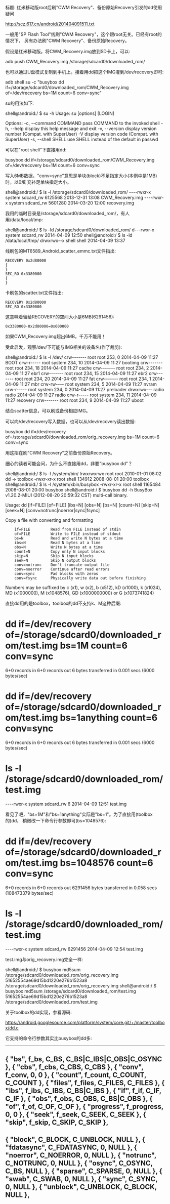 标题: 红米移动版root后刷"CWM Recovery"、备份原始Recovery引发的dd使用疑问

http://scz.617.cn/android/201404091511.txt

一般用"SP Flash Tool"线刷"CWM Recovery"，这个跟root无关。已经有root的情况下，
另有办法刷"CWM Recovery"、备份原始Recovery。

假设是红米移动版。将CWM_Recovery.img放到SD卡上，可以:

adb push CWM_Recovery.img /storage/sdcard0/downloaded_rom/

也可以通过U盘模式复制到手机上。接着用dd把这个IMG灌到/dev/recovery即可:

adb shell su -c "busybox dd if=/storage/sdcard0/downloaded_rom/CWM_Recovery.img of=/dev/recovery bs=1M count=6 conv=sync"

su的用法如下:

shell@android:/ $ su -h
Usage: su [options] [LOGIN]

Options:
  -c, --command COMMAND           pass COMMAND to the invoked shell
  -h, --help                    display this help message and exit
  -v, --version                 display version number (Compat. with SuperUser)
  -V                            display version code (Compat. with SuperUser)
  -s, --shell SHELL             use SHELL instead of the default in passwd

可以在"root shell"下直接用dd:

busybox dd if=/storage/sdcard0/downloaded_rom/CWM_Recovery.img of=/dev/recovery bs=1M count=6 conv=sync

写入6MB数据，"conv=sync"意思是单块(block)不足指定大小(本例中是1MB)时，以0填
充补足单块指定大小。

shell@android:/ $ ls -l /storage/sdcard0/downloaded_rom/
----rwxr-x system   sdcard_rw  6125568 2013-12-31 13:08 CWM_Recovery.img
----rwxr-x system   sdcard_rw  5601280 2014-03-20 12:00 recovery.img

我用的临时目录是/storage/sdcard0/downloaded_rom/，有人用/data/local/tmp:

shell@android:/ $ ls -ld /storage/sdcard0/downloaded_rom/
d---rwxr-x system   sdcard_rw          2014-04-09 12:50
shell@android:/ $ ls -ld /data/local/tmp/
drwxrwx--x shell    shell             2014-04-09 13:37

线刷包的MT6589_Android_scatter_emmc.txt文件指出:

    RECOVERY 0x2d80000
    {
    }
    SEC_RO 0x3380000
    {
    }

卡刷包的scatter.txt文件指出:

    RECOVERY 0x2d80000
    SEC_RO 0x3380000

这意味着留给RECOVERY的空间大小是6MB(6291456):

    0x3380000-0x2d80000=0x600000

如果CWM_Recovery.img超出6MB，千万不能用！

受此启发，观察/dev/下可能与IMG相关的设备名(作了裁剪):

shell@android:/ $ ls -l /dev/
crw------- root     root     253,   0 2014-04-09 11:27 BOOT
crw-r----- root     system   234,  10 2014-04-09 11:27 bootimg
crw------- root     root     234,  18 2014-04-09 11:27 cache
crw------- root     root     234,   2 2014-04-09 11:27 ebr1
crw------- root     root     234,  15 2014-04-09 11:27 ebr2
crw------- root     root     234,  20 2014-04-09 11:27 fat
crw------- root     root     234,   1 2014-04-09 11:27 mbr
crw-rw---- root     system   234,   5 2014-04-09 11:27 nvram
crw-r----- root     system   234,   0 2014-04-09 11:27 preloader
drwxrwx--- radio    radio             2014-04-09 11:27 radio
crw-r----- root     system   234,  11 2014-04-09 11:27 recovery
crw------- root     root     234,   9 2014-04-09 11:27 uboot

结合scatter信息，可以刷或备份相应IMG。

可以向/dev/recovery写入数据，也可以从/dev/recovery读出数据:

busybox dd if=/dev/recovery of=/storage/sdcard0/downloaded_rom/orig_recovery.img bs=1M count=6 conv=sync

用这招在刷"CWM Recovery"之前备份原始Recovery。

细心的读者可能会问，为什么不直接用dd，非要"busybox dd"？

shell@android:/ $ ls -l /system/bin/
lrwxrwxrwx root     root              2010-01-01 08:02 dd -> toolbox
-rwxr-xr-x root     shell      134912 2008-08-01 20:00 toolbox
shell@android:/ $ ls -l /system/xbin/busybox
-rwxr-xr-x root     shell     1165484 2008-08-01 20:00 busybox
shell@android:/ $ busybox dd -h
BusyBox v1.20.2-MIUI (2012-08-20 20:59:32 CST) multi-call binary.

Usage: dd [if=FILE] [of=FILE] [ibs=N] [obs=N] [bs=N] [count=N] [skip=N]
        [seek=N] [conv=notrunc|noerror|sync|fsync]

Copy a file with converting and formatting

        if=FILE         Read from FILE instead of stdin
        of=FILE         Write to FILE instead of stdout
        bs=N            Read and write N bytes at a time
        ibs=N           Read N bytes at a time
        obs=N           Write N bytes at a time
        count=N         Copy only N input blocks
        skip=N          Skip N input blocks
        seek=N          Skip N output blocks
        conv=notrunc    Don't truncate output file
        conv=noerror    Continue after read errors
        conv=sync       Pad blocks with zeros
        conv=fsync      Physically write data out before finishing

Numbers may be suffixed by c (x1), w (x2), b (x512), kD (x1000), k (x1024),
MD (x1000000), M (x1048576), GD (x1000000000) or G (x1073741824)

直接dd用的是toolbox，toolbox的dd不支持k、M这种后缀:

# dd if=/dev/recovery of=/storage/sdcard0/downloaded_rom/test.img bs=1M count=6 conv=sync
6+0 records in
6+0 records out
6 bytes transferred in 0.001 secs (6000 bytes/sec)
# dd if=/dev/recovery of=/storage/sdcard0/downloaded_rom/test.img bs=1anything count=6 conv=sync
6+0 records in
6+0 records out
6 bytes transferred in 0.001 secs (6000 bytes/sec)
# ls -l /storage/sdcard0/downloaded_rom/test.img
----rwxr-x system   sdcard_rw        6 2014-04-09 12:51 test.img

看见了吧，"bs=1M"和"bs=1anything"实际是"bs=1"。为了直接用(toolbox的)dd，
稍微改一下命令行参数即可(bs=1048576):

# dd if=/dev/recovery of=/storage/sdcard0/downloaded_rom/test.img bs=1048576 count=6 conv=sync
6+0 records in
6+0 records out
6291456 bytes transferred in 0.058 secs (108473379 bytes/sec)
# ls -l /storage/sdcard0/downloaded_rom/test.img
----rwxr-x system   sdcard_rw  6291456 2014-04-09 12:54 test.img

test.img与orig_recovery.img完全一样:

shell@android:/ $ busybox md5sum /storage/sdcard0/downloaded_rom/orig_recovery.img
51652554ae69d15bd1220e276b1523a8  /storage/sdcard0/downloaded_rom/orig_recovery.img
shell@android:/ $ busybox md5sum /storage/sdcard0/downloaded_rom/test.img
51652554ae69d15bd1220e276b1523a8  /storage/sdcard0/downloaded_rom/test.img

关于toolbox的dd实现，参看源码:

https://android.googlesource.com/platform/system/core.git/+/master/toolbox/dd.c

它支持的命令行参数其实比busybox的dd多:

--------------------------------------------------------------------------
{ "bs",         f_bs,           C_BS,    C_BS|C_IBS|C_OBS|C_OSYNC },
{ "cbs",        f_cbs,          C_CBS,   C_CBS },
{ "conv",       f_conv,         0,       0 },
{ "count",      f_count,        C_COUNT, C_COUNT },
{ "files",      f_files,        C_FILES, C_FILES },
{ "ibs",        f_ibs,          C_IBS,   C_BS|C_IBS },
{ "if",         f_if,           C_IF,    C_IF },
{ "obs",        f_obs,          C_OBS,   C_BS|C_OBS },
{ "of",         f_of,           C_OF,    C_OF },
{ "progress",   f_progress,     0,       0 },
{ "seek",       f_seek,         C_SEEK,  C_SEEK },
{ "skip",       f_skip,         C_SKIP,  C_SKIP },
--------------------------------------------------------------------------
{ "block",      C_BLOCK,        C_UNBLOCK,      NULL },
{ "fdatasync",  C_FDATASYNC,    0,              NULL },
{ "noerror",    C_NOERROR,      0,              NULL },
{ "notrunc",    C_NOTRUNC,      0,              NULL },
{ "osync",      C_OSYNC,        C_BS,           NULL },
{ "sparse",     C_SPARSE,       0,              NULL },
{ "swab",       C_SWAB,         0,              NULL },
{ "sync",       C_SYNC,         0,              NULL },
{ "unblock",    C_UNBLOCK,      C_BLOCK,        NULL },
--------------------------------------------------------------------------
